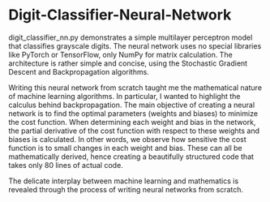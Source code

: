 # Digit-Classifier-Neural-Network
digit_classifier_nn.py demonstrates a simple multilayer perceptron model that classifies grayscale digits. The neural network uses no special libraries like PyTorch or TensorFlow, only NumPy for matrix calculation. The architecture is rather simple and concise, using the Stochastic Gradient Descent and Backpropagation algorithms. 

Writing this neural network from scratch taught me the mathematical nature of machine learning algorithms. In particular, I wanted to highlight the calculus behind backpropagation. The main objective of creating a neural network is to find the optimal parameters (weights and biases) to minimize the cost function. When determining each weight and bias in the network, the partial derivative of the cost function with respect to these weights and biases is calculated. In other words, we observe how sensitive the cost function is to small changes in each weight and bias. These can all be mathematically derived, hence creating a beautifully structured code that takes only 80 lines of actual code. 

The delicate interplay between machine learning and mathematics is revealed through the process of writing neural networks from scratch. 
